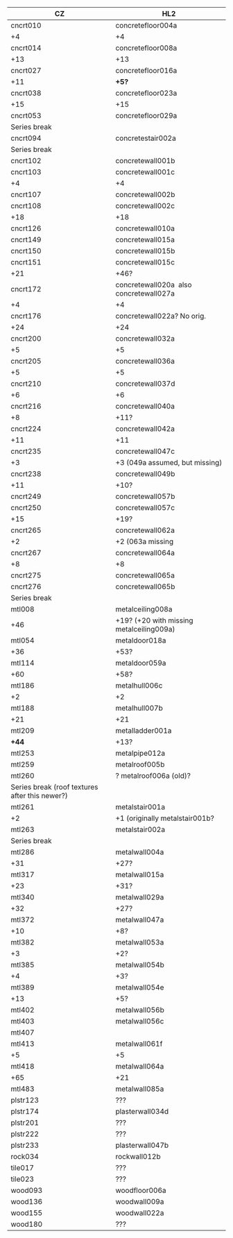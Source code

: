 <table>
<thead>
<tr>
<th>CZ</th>
<th>HL2</th>
</tr>
</thead>
<tbody>
<tr>
<td>cncrt010  <img src="cncrt010_result.png" alt=""></td>
<td>concretefloor004a <img src="concretefloor004a.png" alt=""></td>
</tr>
<tr>
<td>+4</td>
<td>+4</td>
</tr>
<tr>
<td>cncrt014  <img src="cncrt014_result.png" alt=""></td>
<td>concretefloor008a <img src="concretefloor008a.png" alt=""></td>
</tr>
<tr>
<td>+13</td>
<td>+13</td>
</tr>
<tr>
<td>cncrt027 <img src="cncrt027_result.png" alt=""></td>
<td>concretefloor016a <img src="concretefloor016a.png" alt=""></td>
</tr>
<tr>
<td>+11</td>
<td><strong>+5?</strong></td>
</tr>
<tr>
<td>cncrt038 <img src="cncrt038_result.png" alt=""></td>
<td>concretefloor023a <img src="concretefloor023a.png" alt=""></td>
</tr>
<tr>
<td>+15</td>
<td>+15</td>
</tr>
<tr>
<td>cncrt053 <img src="cncrt053_result.png" alt=""></td>
<td>concretefloor029a <img src="concretefloor029a.png" alt=""></td>
</tr>
<tr>
<td>Series break</td>
<td></td>
</tr>
<tr>
<td>cncrt094 <img src="cncrt094_result.png" alt=""></td>
<td>concretestair002a <img src="concretestair002a.png" alt=""></td>
</tr>
<tr>
<td>Series break</td>
<td></td>
</tr>
<tr>
<td>cncrt102 <img src="cncrt102_result.png" alt=""></td>
<td>concretewall001b <img src="concretewall001b%201.png" alt=""></td>
</tr>
<tr>
<td>cncrt103 <img src="cncrt103_result.png" alt=""></td>
<td>concretewall001c <img src="concretewall001c.png" alt=""></td>
</tr>
<tr>
<td>+4</td>
<td>+4</td>
</tr>
<tr>
<td>cncrt107 <img src="cncrt107_result.png" alt=""></td>
<td>concretewall002b <img src="concretewall002b.png" alt=""></td>
</tr>
<tr>
<td>cncrt108 <img src="cncrt108_result.png" alt=""></td>
<td>concretewall002c <img src="concretewall002c.png" alt=""></td>
</tr>
<tr>
<td>+18</td>
<td>+18</td>
</tr>
<tr>
<td>cncrt126 <img src="cncrt126_result.png" alt=""></td>
<td>concretewall010a <img src="concretewall010a.png" alt=""></td>
</tr>
<tr>
<td>cncrt149 <img src="cncrt149_result.png" alt=""></td>
<td>concretewall015a <img src="concretewall015a.png" alt=""></td>
</tr>
<tr>
<td>cncrt150 <img src="cncrt150_result.png" alt=""></td>
<td>concretewall015b <img src="concretewall015b.png" alt=""></td>
</tr>
<tr>
<td>cncrt151 <img src="cncrt151_result.png" alt=""></td>
<td>concretewall015c <img src="concretewall015c.png" alt=""></td>
</tr>
<tr>
<td>+21</td>
<td>+46?</td>
</tr>
<tr>
<td>cncrt172 <img src="cncrt172_result.png" alt=""></td>
<td>concretewall020a <img src="dev_concretewall020a.png" alt=""> also <br> concretewall027a <img src="concretewall027a.png" alt=""></td>
</tr>
<tr>
<td>+4</td>
<td>+4</td>
</tr>
<tr>
<td>cncrt176 <img src="cncrt176_result.png" alt=""></td>
<td>concretewall022a? No orig.</td>
</tr>
<tr>
<td>+24</td>
<td>+24</td>
</tr>
<tr>
<td>cncrt200 <img src="cncrt200_result.png" alt=""></td>
<td>concretewall032a <img src="concretewall032a.png" alt=""></td>
</tr>
<tr>
<td>+5</td>
<td>+5</td>
</tr>
<tr>
<td>cncrt205 <img src="cncrt205_result.png" alt=""></td>
<td>concretewall036a <img src="concretewall036a.png" alt=""></td>
</tr>
<tr>
<td>+5</td>
<td>+5</td>
</tr>
<tr>
<td>cncrt210 <img src="cncrt210_result.png" alt=""></td>
<td>concretewall037d <img src="concretewall037d.png" alt=""></td>
</tr>
<tr>
<td>+6</td>
<td>+6</td>
</tr>
<tr>
<td>cncrt216 <img src="cncrt216_result.png" alt=""></td>
<td>concretewall040a <img src="concretewall040a.png" alt=""></td>
</tr>
<tr>
<td>+8</td>
<td>+11?</td>
</tr>
<tr>
<td>cncrt224 <img src="cncrt224_result.png" alt=""></td>
<td>concretewall042a <img src="concretewall042a.png" alt=""></td>
</tr>
<tr>
<td>+11</td>
<td>+11</td>
</tr>
<tr>
<td>cncrt235 <img src="cncrt235_result.png" alt=""></td>
<td>concretewall047c <img src="concretewall047c.png" alt=""></td>
</tr>
<tr>
<td>+3</td>
<td>+3 (049a assumed, but missing)</td>
</tr>
<tr>
<td>cncrt238 <img src="cncrt238_result.png" alt=""></td>
<td>concretewall049b <img src="concretewall049b.png" alt=""></td>
</tr>
<tr>
<td>+11</td>
<td>+10?</td>
</tr>
<tr>
<td>cncrt249 <img src="cncrt249_result.png" alt=""></td>
<td>concretewall057b <img src="concretewall057b.png" alt=""></td>
</tr>
<tr>
<td>cncrt250 <img src="cncrt250_result.png" alt=""></td>
<td>concretewall057c <img src="concretewall057c.png" alt=""></td>
</tr>
<tr>
<td>+15</td>
<td>+19?</td>
</tr>
<tr>
<td>cncrt265 <img src="cncrt265_result.png" alt=""></td>
<td>concretewall062a <img src="concretewall062a.png" alt=""></td>
</tr>
<tr>
<td>+2</td>
<td>+2 (063a missing</td>
</tr>
<tr>
<td>cncrt267 <img src="cncrt267_result.png" alt=""></td>
<td>concretewall064a <img src="concretewall064a.png" alt=""></td>
</tr>
<tr>
<td>+8</td>
<td>+8</td>
</tr>
<tr>
<td>cncrt275 <img src="cncrt275_result.png" alt=""></td>
<td>concretewall065a <img src="concretewall065a.png" alt=""></td>
</tr>
<tr>
<td>cncrt276 <img src="cncrt276_result.png" alt=""></td>
<td>concretewall065b <img src="concretewall065b.png" alt=""></td>
</tr>
<tr>
<td>Series break</td>
<td></td>
</tr>
<tr>
<td>mtl008 <img src="mtl008_result.png" alt=""></td>
<td>metalceiling008a <img src="metalceiling008a.png" alt=""></td>
</tr>
<tr>
<td>+46</td>
<td>+19? (+20 with missing metalceiling009a)</td>
</tr>
<tr>
<td>mtl054 <img src="mtl054_result.png" alt=""></td>
<td>metaldoor018a <img src="metaldoor018a.png" alt=""></td>
</tr>
<tr>
<td>+36</td>
<td>+53?</td>
</tr>
<tr>
<td>mtl114 <img src="mtl114_result.png" alt=""></td>
<td>metaldoor059a <img src="metaldoor059a.png" alt=""></td>
</tr>
<tr>
<td>+60</td>
<td>+58?</td>
</tr>
<tr>
<td>mtl186 <img src="mtl186_result.png" alt=""></td>
<td>metalhull006c <img src="metalhull006c.png" alt=""></td>
</tr>
<tr>
<td>+2</td>
<td>+2</td>
</tr>
<tr>
<td>mtl188 <img src="mtl188_result.png" alt=""></td>
<td>metalhull007b <img src="metalhull007b%201.png" alt=""></td>
</tr>
<tr>
<td>+21</td>
<td>+21</td>
</tr>
<tr>
<td>mtl209 <img src="mtl209_result.png" alt=""></td>
<td>metalladder001a <img src="metalladder001a.png" alt=""></td>
</tr>
<tr>
<td><strong>+44</strong></td>
<td>+13?</td>
</tr>
<tr>
<td>mtl253 <img src="mtl253_result.png" alt=""></td>
<td>metalpipe012a <img src="metalpipe012a.png" alt=""></td>
</tr>
<tr>
<td>mtl259 <img src="mtl259_result.png" alt=""></td>
<td>metalroof005b <img src="metalroof005b.png" alt=""></td>
</tr>
<tr>
<td>mtl260 <img src="mtl260_result.png" alt=""></td>
<td>? metalroof006a (old)?<img src="metalroof006a_height.png" alt=""></td>
</tr>
<tr>
<td>Series break (roof textures after this newer?)</td>
<td></td>
</tr>
<tr>
<td>mtl261 <img src="mtl261_result.png" alt=""></td>
<td>metalstair001a <img src="metalstair001a.png" alt=""></td>
</tr>
<tr>
<td>+2</td>
<td>+1 (originally metalstair001b?</td>
</tr>
<tr>
<td>mtl263 <img src="mtl263_result.png" alt=""></td>
<td>metalstair002a <img src="metalstair002a.png" alt=""></td>
</tr>
<tr>
<td>Series break</td>
<td></td>
</tr>
<tr>
<td>mtl286 <img src="mtl286_result.png" alt=""></td>
<td>metalwall004a <img src="metalwall004a.png" alt=""></td>
</tr>
<tr>
<td>+31</td>
<td>+27?</td>
</tr>
<tr>
<td>mtl317 <img src="mtl317_result.png" alt=""></td>
<td>metalwall015a <img src="metalwall015a.png" alt=""></td>
</tr>
<tr>
<td>+23</td>
<td>+31?</td>
</tr>
<tr>
<td>mtl340 <img src="mtl340_result.png" alt=""></td>
<td>metalwall029a <img src="metalwall029a%201.png" alt=""></td>
</tr>
<tr>
<td>+32</td>
<td>+27?</td>
</tr>
<tr>
<td>mtl372 <img src="mtl372_result.png" alt=""></td>
<td>metalwall047a <img src="metalwall047a.png" alt=""> </td>
</tr>
<tr>
<td>+10</td>
<td>+8?</td>
</tr>
<tr>
<td>mtl382 <img src="mtl382_result.png" alt=""></td>
<td>metalwall053a <img src="metalwall053a.png" alt=""></td>
</tr>
<tr>
<td>+3</td>
<td>+2?</td>
</tr>
<tr>
<td>mtl385 <img src="mtl385_result.png" alt=""></td>
<td>metalwall054b <img src="metalwall054b.png" alt=""></td>
</tr>
<tr>
<td>+4</td>
<td>+3?</td>
</tr>
<tr>
<td>mtl389 <img src="mtl389_result.png" alt=""></td>
<td>metalwall054e <img src="metalwall054e.png" alt=""></td>
</tr>
<tr>
<td>+13</td>
<td>+5?</td>
</tr>
<tr>
<td>mtl402 <img src="mtl402_result.png" alt=""></td>
<td>metalwall056b <img src="metalwall056b.png" alt=""></td>
</tr>
<tr>
<td>mtl403 <img src="mtl403_result.png" alt=""></td>
<td>metalwall056c <img src="metalwall056c.png" alt=""></td>
</tr>
<tr>
<td>mtl407 <img src="mtl407_result.png" alt=""></td>
<td></td>
</tr>
<tr>
<td>mtl413 <img src="mtl413_result%201.png" alt=""></td>
<td>metalwall061f <img src="metalwall061f.png" alt=""></td>
</tr>
<tr>
<td>+5</td>
<td>+5</td>
</tr>
<tr>
<td>mtl418 <img src="mtl418_result%201.png" alt=""></td>
<td>metalwall064a <img src="metalwall064a.png" alt=""></td>
</tr>
<tr>
<td>+65</td>
<td>+21</td>
</tr>
<tr>
<td>mtl483 <img src="mtl483_result.png" alt=""></td>
<td>metalwall085a <img src="metalwall085a.png" alt=""></td>
</tr>
<tr>
<td>plstr123 <img src="plstr123_result.png" alt=""></td>
<td>???</td>
</tr>
<tr>
<td>plstr174 <img src="plstr174_result%201.png" alt=""></td>
<td>plasterwall034d <img src="plasterwall034d.png" alt=""></td>
</tr>
<tr>
<td>plstr201 <img src="plstr201_result.png" alt=""></td>
<td>???</td>
</tr>
<tr>
<td>plstr222 <img src="plstr222_result.png" alt=""></td>
<td>???</td>
</tr>
<tr>
<td>plstr233 <img src="plstr233_result.png" alt=""></td>
<td>plasterwall047b <img src="plasterwall047b.png" alt=""></td>
</tr>
<tr>
<td>rock034 <img src="rock034_result.png" alt=""></td>
<td>rockwall012b <img src="rockwall012b.png" alt=""></td>
</tr>
<tr>
<td>tile017 <img src="tile017_result.png" alt=""></td>
<td>???</td>
</tr>
<tr>
<td>tile023 <img src="tile023_result.png" alt=""></td>
<td>???</td>
</tr>
<tr>
<td>wood093 <img src="wood093_result.png" alt=""></td>
<td>woodfloor006a <img src="woodfloor006a.png" alt=""></td>
</tr>
<tr>
<td>wood136 <img src="wood136_result.png" alt=""></td>
<td>woodwall009a <img src="woodwall009a.png" alt=""></td>
</tr>
<tr>
<td>wood155 <img src="wood155_result.png" alt=""></td>
<td>woodwall022a <img src="woodwall022a.png" alt=""></td>
</tr>
<tr>
<td>wood180 <img src="wood180_result.png" alt=""></td>
<td>???</td>
</tr>
</tbody>
</table>
